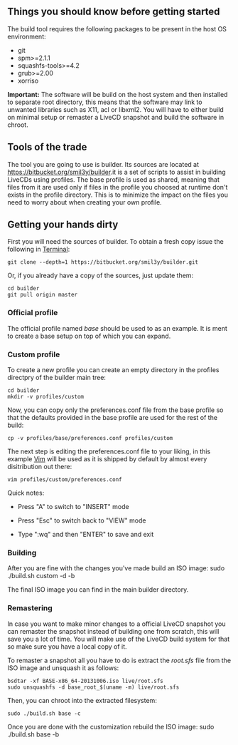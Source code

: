 ## Things you should know before getting started

The build tool requires the following packages to be present in the host OS
environment:

- git
- spm>=2.1.1
- squashfs-tools>=4.2
- grub>=2.00
- xorriso

**Important:** The software will be build on the host system and then installed
to separate root directory, this means that the software may link to unwanted
libraries such as X11, acl or libxml2. You will have to either build on minimal
setup or remaster a LiveCD snapshot and build the software in chroot.

## Tools of the trade

The tool you are going to use is builder. Its sources are located at
<https://bitbucket.org/smil3y/builder>.it is a set of scripts to assist in
building LiveCDs using profiles. The base profile is used as shared, meaning
that files from it are used only if files in the profile you choosed at runtime
don't exists in the profile directory. This is to minimize the impact on the
files you need to worry about when creating your own profile.

## Getting your hands dirty

First you will need the sources of builder. To obtain a fresh copy issue the
following in [Terminal](http://en.wikipedia.org/wiki/Computer_terminal#Text_terminals):

    git clone --depth=1 https://bitbucket.org/smil3y/builder.git

Or, if you already have a copy of the sources, just update them:

    cd builder
    git pull origin master

### Official profile

The official profile named *base* should be used to as an example. It is ment
to create a base setup on top of which you can expand.

### Custom profile

To create a new profile you can create an empty directory in the profiles
directpry of the builder main tree:

    cd builder
    mkdir -v profiles/custom

Now, you can copy only the preferences.conf file from the base profile so that
the defaults provided in the base profile are used for the rest of the build:

    cp -v profiles/base/preferences.conf profiles/custom

The next step is editing the preferences.conf file to your liking, in this
example [Vim](http://en.wikipedia.org/wiki/Vim_(text_editor)) will be used as
it is shipped by default by almost every disitribution out there:

    vim profiles/custom/preferences.conf

Quick notes:

- Press "A" to switch to "INSERT" mode

- Press "Esc" to switch back to "VIEW" mode

- Type ":wq" and then "ENTER" to save and exit

### Building

After you are fine with the changes you've made build an ISO image:
    sudo ./build.sh custom -d -b

The final ISO image you can find in the main builder directory.

### Remastering

In case you want to make minor changes to a official LiveCD snapshot you can
remaster the snapshot instead of building one from scratch, this will save you
a lot of time. You will make use of the LiveCD build system for that so make
sure you have a local copy of it.

To remaster a snapshot all you have to do is extract the *root.sfs* file from
the ISO image and unsquash it as follows:

    bsdtar -xf BASE-x86_64-20131006.iso live/root.sfs
    sudo unsquashfs -d base_root_$(uname -m) live/root.sfs

Then, you can chroot into the extracted filesystem:

    sudo ./build.sh base -c

Once you are done with the customization rebuild the ISO image:
    sudo ./build.sh base -b
